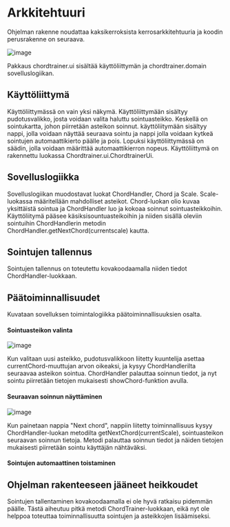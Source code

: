 # Arkkitehtuuri

Ohjelman rakenne noudattaa kaksikerroksista kerrosarkkitehtuuria ja koodin perusrakenne on seuraava.

![image](https://user-images.githubusercontent.com/62206609/117840573-f6255100-b284-11eb-9fb2-6e21613661bb.png)

Pakkaus chordtrainer.ui sisältää käyttöliittymän ja chordtrainer.domain sovelluslogiikan.

## Käyttöliittymä

Käyttöliittymässä on vain yksi näkymä. Käyttöliittymään sisältyy pudotusvalikko, josta voidaan valita haluttu sointuasteikko. Keskellä on sointukartta, johon piirretään asteikon soinnut. käyttöliitymään sisältyy nappi, jolla voidaan näyttää seuraava sointu ja nappi jolla voidaan kytkeä sointujen automaattikierto päälle ja pois. Lopuksi käyttöliittymässä on säädin, jolla voidaan määrittää automaattikierron nopeus. Käyttöliittymä on rakennettu luokassa Chordtrainer.ui.ChordtrainerUi.

## Sovelluslogiikka

Sovelluslogiikan muodostavat luokat ChordHandler, Chord ja Scale. Scale-luokassa määritellään mahdolliset asteikot. Chord-luokan olio kuvaa yksittäistä sointua ja ChordHandler luo ja kokoaa soinnut sointuasteikkoihin. Käyttöliitymä pääsee käsiksisountuasteikoihin ja niiden sisällä oleviin sointuihin ChordHandlerin metodin ChordHandler.getNextChord(currentscale) kautta.

## Sointujen tallennus

Sointujen tallennus on toteutettu kovakoodaamalla niiden tiedot ChordHandler-luokkaan.

## Päätoiminnallisuudet

Kuvataan sovelluksen toimintalogiikka päätoiminnallisuuksien osalta.

#### Sointuasteikon valinta

![image](https://user-images.githubusercontent.com/62206609/117841452-c0349c80-b285-11eb-8cd3-f3a209f6b790.png)

Kun valitaan uusi asteikko, pudotusvalikkoon liitetty kuuntelija asettaa currentChord-muuttujan arvon oikeaksi, ja kysyy ChordHandlerilta seuraavaa asteikon sointua. ChordHandler palauttaa soinnun tiedot, ja nyt sointu piirretään tietojen mukaisesti showChord-funktion avulla.

#### Seuraavan soinnun näyttäminen

![image](https://user-images.githubusercontent.com/62206609/117842178-5b2d7680-b286-11eb-8afd-449991054c17.png)

Kun painetaan nappia "Next chord", nappiin liitetty toiminnallisuus kysyy ChordHandler-luokan metodilta getNextChord(currentScale), sointuasteikon seuraavan soinnun tietoja. Metodi palauttaa soinnun tiedot ja näiden tietojen mukaisesti piirretään sointu käyttäjän nähtäväksi.

#### Sointujen automaattinen toistaminen

## Ohjelman rakenteeseen jääneet heikkoudet

Sointujen tallentaminen kovakoodaamalla ei ole hyvä ratkaisu pidemmän päälle. Tästä aiheutuu pitkä metodi ChordTrainer-luokkaan, eikä nyt ole helppoa toteuttaa toiminnallisuutta sointujen ja asteikkojen lisäämiseksi.

